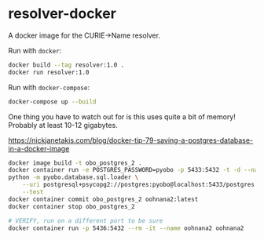 # resolver-docker

A docker image for the CURIE->Name resolver. 

Run with `docker`:

```bash
docker build --tag resolver:1.0 .
docker run resolver:1.0
````

Run with `docker-compose`:

```bash
docker-compose up --build
```

One thing you have to watch out for is this uses quite a bit of memory!
Probably at least 10-12 gigabytes.

https://nickjanetakis.com/blog/docker-tip-79-saving-a-postgres-database-in-a-docker-image

```bash
docker image build -t obo_postgres_2 .
docker container run -e POSTGRES_PASSWORD=pyobo -p 5433:5432 -t -d --name obo_postgres_2 obo_postgres_2
python -m pyobo.database.sql.loader \
    --uri postgresql+psycopg2://postgres:pyobo@localhost:5433/postgres \
    --test
docker container commit obo_postgres_2 oohnana2:latest
docker container stop obo_postgres_2

# VERIFY, run on a different port to be sure
docker container run -p 5436:5432 --rm -it --name oohnana2 oohnana2
```
